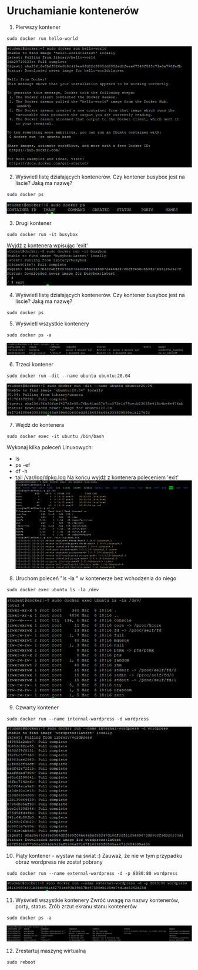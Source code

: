 # Uruchamianie kontenerów

1. Pierwszy kontener
```
sudo docker run hello-world
```
![Docker Containers](img/lab3_1.png)

2. Wyświetl listę działających kontenerów. Czy kontener busybox jest na liscie? Jaką ma nazwę?
```
sudo docker ps
```
![Docker Containers](img/lab3_2.png)

3.  Drugi kontener
```
sudo docker run -it busybox
```
Wyjdź z kontenera wpisując 'exit'
![Docker Containers](img/lab3_3.png)

4. Wyświetl listę działających kontenerów. Czy kontener busybox jest na liscie? Jaką ma nazwę?
```
sudo docker ps
```

5. Wyświetl wszystkie kontenery 
```
sudo docker ps -a
```
![Docker Containers](img/lab3_4.png)

6. Trzeci kontener
```
sudo docker run -dit --name ubuntu ubuntu:20.04
```
![Docker Containers](img/lab3_5.png)

7. Wejdź do kontenera
```
sudo docker exec -it ubuntu /bin/bash
```
Wykonaj kilka poleceń Linuxowych:
- ls
- ps -ef
- df -h
- tail /var/log/dpkg.log
Na końcu wyjdź z kontenera poleceniem 'exit'
![Docker Containers](img/lab3_6.png)

8. Uruchom poleceń "ls -la " w kontenerze bez wchodzenia do niego
```
sudo docker exec ubuntu ls -la /dev
```
![Docker Containers](img/lab3_7.png)

9. Czwarty kontener
```
sudo docker run --name internal-wordpress -d wordpress
```
![Docker Containers](img/lab3_8.png)

10. Piąty kontener - wystaw na świat :)
Zauważ, że nie w tym przypadku obraz wordpress nie został pobrany
```
sudo docker run --name external-wordpress -d -p 8080:80 wordpress
```
![Docker Containers](img/lab3_9.png)

11. Wyświetl wszystkie kontenery 
Zwróć uwagę na nazwy kontenerów, porty, status.
Zrób zrzut ekranu stanu kontenerów
```
sudo docker ps -a
```
![Docker Containers](img/lab3_10.png)

12. Zrestartuj maszynę wirtualną
```
sudo reboot
```
